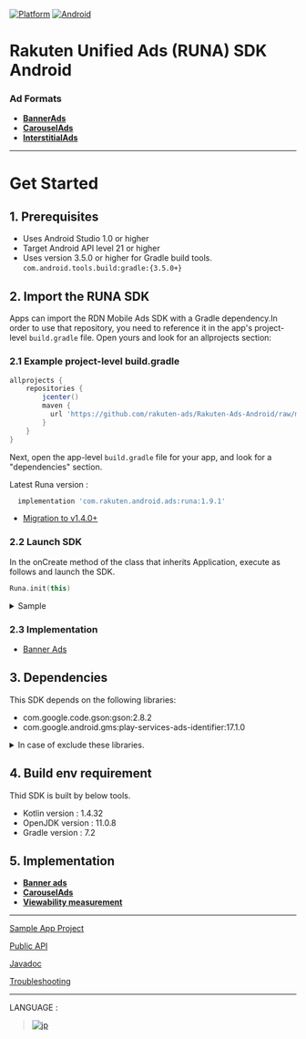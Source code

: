 <div id="top"></div>

[![Platform](http://img.shields.io/badge/platform-Android-brightgreen.svg?style=flat)](https://developer.android.com)
[![Android](http://img.shields.io/badge/support-API_Level_15+-blue.svg?style=flat)](https://developer.android.com)

# Rakuten Unified Ads (RUNA) SDK Android

### Ad Formats

* **[BannerAds](./doc/bannerads/README.md)**
* **[CarouselAds](./doc/carouselads/README.md)**
* **[InterstitialAds](./doc/interstitialads/README.md)**

---
# Get Started

<div id="prerequisites"></div>

## 1. Prerequisites

* Uses Android Studio 1.0 or higher
* Target Android API level 21 or higher
* Uses version 3.5.0 or higher for Gradle build tools.<br>`com.android.tools.build:gradle:{3.5.0+}`

<div id="import_sdk"></div>

## 2. Import the RUNA SDK

Apps can import the RDN Mobile Ads SDK with a Gradle dependency.In order to use that repository, you need to reference it in the app's project-level `build.gradle` file. Open yours and look for an allprojects section:

### 2.1 Example project-level build.gradle

```groovy
allprojects {
    repositories {
        jcenter()
        maven {
          url 'https://github.com/rakuten-ads/Rakuten-Ads-Android/raw/master/maven'
        }
    }
}
```

Next, open the app-level `build.gradle` file for your app, and look for a "dependencies" section.

Latest Runa version :

```groovy
  implementation 'com.rakuten.android.ads:runa:1.9.1'
```

 * [Migration to v1.4.0+](./doc/migration/README.md)

### 2.2 Launch SDK

In the onCreate method of the class that inherits Application, execute as follows and launch the SDK.

```kotlin
Runa.init(this)
```

<details>
<summary>Sample</summary>

```kotlin
class Application : Application() {

    override fun onCreate() {
        super.onCreate()
        Runa.init(this)
    }
}
```

</details>

### 2.3 Implementation

* [Banner Ads](./doc/bannerads/README.md)

## 3. Dependencies

This SDK depends on the following libraries:

* com.google.code.gson:gson:2.8.2
* com.google.android.gms:play-services-ads-identifier:17.1.0

<details>
<summary>In case of exclude these libraries.</summary>

If you are already using these libraries, you can exclude them in the following ways to avoid conflicts:

```
implementation("com.rakuten.android.ads:runa:X.X.X") {
    exclude group: "com.google.android.gms", module: "play-services-ads-identifier"
    exclude group: "com.google.code.gson", module: "gson"
}
```

> X.X.X : Using version.
>
> ※ Exclude it with [`exclude`](https://docs.gradle.org/current/javadoc/org/gradle/api/artifacts/ModuleDependency.html#exclude-java.util.Map-) if it is already used and duplicated.

</details>

## 4. Build env requirement

Thid SDK is built by below tools.

* Kotlin version : 1.4.32
* OpenJDK version : 11.0.8
* Gradle version : 7.2


## 5. Implementation

* **[Banner ads](./doc/bannerads/README.md)**
* **[CarouselAds](./doc/carouselads/README.md)**
* **[Viewability measurement](./doc/viewability/README.md)**

---

[Sample App Project](https://github.com/rakuten-ads/Rakuten-Ads-Android-Sample)

[Public API](./doc/api/README.md)

[Javadoc](https://rakuten-ads.github.io/products/runa/android/javadoc/index.html)

[Troubleshooting](./doc/troubleshoot/README.md)

---
LANGUAGE :
> [![jp](./doc/img/lang/ja.png)](./doc/ja)
